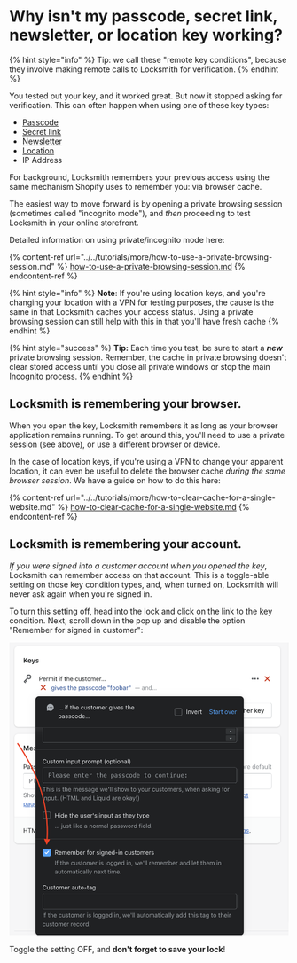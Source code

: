 # Why isn't my passcode, secret link, newsletter, or location key working?

{% hint style="info" %}
Tip: we call these "remote key conditions", because they involve making remote calls to Locksmith for verification.
{% endhint %}

You tested out your key, and it worked great. But now it stopped asking for verification. This can often happen when using one of these key types:

* [Passcode](../../keys/passcode-keys.md)
* [Secret link](../../keys/secret-link-keys.md)
* [Newsletter](../../keys/more/newsletter-keys.md)
* [Location](../../keys/visitor-location-keys.md)
* IP Address

For background, Locksmith remembers your previous access using the same mechanism Shopify uses to remember you: via browser cache.

The easiest way to move forward is by opening a private browsing session (sometimes called "incognito mode"), and _then_ proceeding to test Locksmith in your online storefront.

Detailed information on using private/incognito mode here:

{% content-ref url="../../tutorials/more/how-to-use-a-private-browsing-session.md" %}
[how-to-use-a-private-browsing-session.md](../../tutorials/more/how-to-use-a-private-browsing-session.md)
{% endcontent-ref %}

{% hint style="info" %}
**Note**: If you're using location keys, and you're changing your location with a VPN for testing purposes, the cause is the same in that Locksmith caches your access status. Using a private browsing session can still help with this in that you'll have fresh cache
{% endhint %}

{% hint style="success" %}
**Tip:** Each time you test, be sure to start a _**new**_ private browsing session. Remember, the cache in private browsing doesn't clear stored access until you close all private windows or stop the main Incognito process.
{% endhint %}

## Locksmith is remembering your browser.

When you open the key, Locksmith remembers it as long as your browser application remains running. To get around this, you'll need to use a private session (see above), or use a different browser or device.

In the case of location keys, if you're using a VPN to change your apparent location, it can even be useful to delete the browser cache _during the same browser session_. We have a guide on how to do this here:

{% content-ref url="../../tutorials/more/how-to-clear-cache-for-a-single-website.md" %}
[how-to-clear-cache-for-a-single-website.md](../../tutorials/more/how-to-clear-cache-for-a-single-website.md)
{% endcontent-ref %}

## Locksmith is remembering your account.

_If you were signed into a customer account when you opened the key_, Locksmith can remember access on that account. This is a toggle-able setting on those key condition types, and, when turned on, Locksmith will never ask again when you're signed in.

To turn this setting off, head into the lock and click on the link to the key condition. Next, scroll down in the pop up and disable the option "Remember for signed in customer":

<div align="center">

<img src="../../.gitbook/assets/Screen Shot 2022-08-02 at 9.42.52 PM.png" alt="">

</div>

Toggle the setting OFF, and **don't forget to save your lock**!
